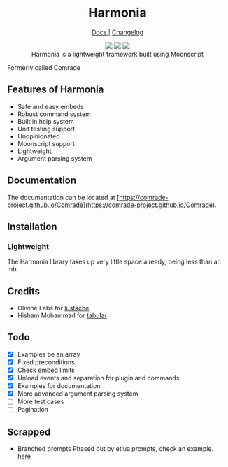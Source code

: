 <div align="center">
  <h1>Harmonia</h1>

  <a href="https://comrade-project.github.io/Comrade">Docs |</a>
  <a href="https://comrade-project.github.com/Comrade/blob/master/CHANGELOG.md">Changelog</a>
</div>

<div align="center">

  <img src="https://img.shields.io/travis/Comrade-project/Comrade?style=flat">

  <img src="https://img.shields.io/discord/665029118575902739"/>

  <img src="https://img.shields.io/github/contributors/Comrade-project/Comrade?style=flat">

  <div>Harmonia is a lightweight framework built using Moonscript</div>
</div>

Formerly called Comrade

## Features of Harmonia

* Safe and easy embeds
* Robust command system
* Built in help system
* Unit testing support
* Unopinionated
* Moonscript support
* Lightweight
* Argument parsing system

## Documentation

The documentation can be located at [https://comrade-project.github.io/Comrade](https://comrade-project.github.io/Comrade).

## Installation

### Lightweight

The Harmonia library takes up very little space already, being less than an mb.

## Credits

* Olivine Labs for [lustache](https://github.com/Olivine-Labs/lustache)
* Hisham Muhammad for [tabular](https://github.com/hishamhm/tabular)

## Todo

* [x] Examples be an array
* [x] Fixed preconditions
* [x] Check embed limits
* [x] Unload events and separation for plugin and commands
* [x] Examples for documentation
* [x] More advanced argument parsing system
* [ ] More test cases
* [ ] Pagination

## Scrapped

* Branched prompts Phased out by etlua prompts, check an example. [here](https://github.com/Roblox-Developers-CodeSkids/RobloxDevelopers/blob/master/commands/post.command.lua)
